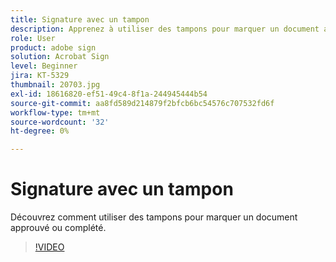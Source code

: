 ```yaml
---
title: Signature avec un tampon
description: Apprenez à utiliser des tampons pour marquer un document approuvé ou complété
role: User
product: adobe sign
solution: Acrobat Sign
level: Beginner
jira: KT-5329
thumbnail: 20703.jpg
exl-id: 18616820-ef51-49c4-8f1a-244945444b54
source-git-commit: aa8fd589d214879f2bfcb6bc54576c707532fd6f
workflow-type: tm+mt
source-wordcount: '32'
ht-degree: 0%

---
```


# Signature avec un tampon

Découvrez comment utiliser des tampons pour marquer un document approuvé ou complété.

>[!VIDEO](https://video.tv.adobe.com/v/345170?quality=12&learn=on&hidetitle=true)
